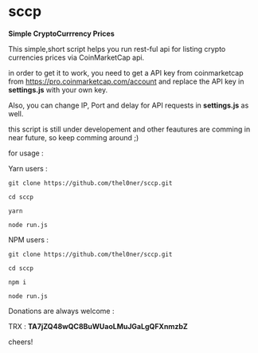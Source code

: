 # sccp
**Simple CryptoCurrrency Prices**  

This simple,short script helps you run rest-ful api for listing crypto currencies prices via CoinMarketCap api.

in order to get it to work, you need to get a API key from coinmarketcap from https://pro.coinmarketcap.com/account and replace the API key in **settings.js** with your own key.

Also, you can change IP, Port and delay for API requests in **settings.js** as well.

this script is still under developement and other feautures are comming in near future, so keep comming around ;) 

for usage : 

Yarn users : 

```
git clone https://github.com/thel0ner/sccp.git

cd sccp

yarn

node run.js
```

NPM users :


```
git clone https://github.com/thel0ner/sccp.git

cd sccp

npm i

node run.js
```

Donations are always welcome :

TRX : **TA7jZQ48wQC8BuWUaoLMuJGaLgQFXnmzbZ** 

cheers!
